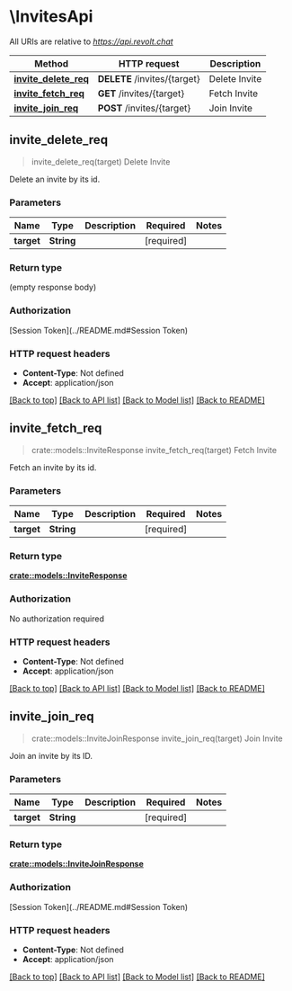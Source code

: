 # \InvitesApi

All URIs are relative to *https://api.revolt.chat*

Method | HTTP request | Description
------------- | ------------- | -------------
[**invite_delete_req**](InvitesApi.md#invite_delete_req) | **DELETE** /invites/{target} | Delete Invite
[**invite_fetch_req**](InvitesApi.md#invite_fetch_req) | **GET** /invites/{target} | Fetch Invite
[**invite_join_req**](InvitesApi.md#invite_join_req) | **POST** /invites/{target} | Join Invite



## invite_delete_req

> invite_delete_req(target)
Delete Invite

Delete an invite by its id.

### Parameters


Name | Type | Description  | Required | Notes
------------- | ------------- | ------------- | ------------- | -------------
**target** | **String** |  | [required] |

### Return type

 (empty response body)

### Authorization

[Session Token](../README.md#Session Token)

### HTTP request headers

- **Content-Type**: Not defined
- **Accept**: application/json

[[Back to top]](#) [[Back to API list]](../README.md#documentation-for-api-endpoints) [[Back to Model list]](../README.md#documentation-for-models) [[Back to README]](../README.md)


## invite_fetch_req

> crate::models::InviteResponse invite_fetch_req(target)
Fetch Invite

Fetch an invite by its id.

### Parameters


Name | Type | Description  | Required | Notes
------------- | ------------- | ------------- | ------------- | -------------
**target** | **String** |  | [required] |

### Return type

[**crate::models::InviteResponse**](InviteResponse.md)

### Authorization

No authorization required

### HTTP request headers

- **Content-Type**: Not defined
- **Accept**: application/json

[[Back to top]](#) [[Back to API list]](../README.md#documentation-for-api-endpoints) [[Back to Model list]](../README.md#documentation-for-models) [[Back to README]](../README.md)


## invite_join_req

> crate::models::InviteJoinResponse invite_join_req(target)
Join Invite

Join an invite by its ID.

### Parameters


Name | Type | Description  | Required | Notes
------------- | ------------- | ------------- | ------------- | -------------
**target** | **String** |  | [required] |

### Return type

[**crate::models::InviteJoinResponse**](InviteJoinResponse.md)

### Authorization

[Session Token](../README.md#Session Token)

### HTTP request headers

- **Content-Type**: Not defined
- **Accept**: application/json

[[Back to top]](#) [[Back to API list]](../README.md#documentation-for-api-endpoints) [[Back to Model list]](../README.md#documentation-for-models) [[Back to README]](../README.md)

